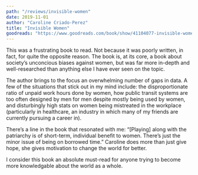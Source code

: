 ```yaml
---
path: "/reviews/invisible-women"
date: 2019-11-01
author: "Caroline Criado-Perez"
title: "Invisible Women"
goodreads: "https://www.goodreads.com/book/show/41104077-invisible-women"
---
```


This was a frustrating book to read. Not because it was poorly written, in fact, for quite the opposite reason. The book is, at its core, a book about society’s unconcious biases against women, but was far more in-depth and well-researched than anything else I have ever seen on the topic.

The author brings to the focus an overwhelming number of gaps in data. A few of the situations that stick out in my mind include: the disproportionate ratio of unpaid work hours done by women, how public transit systems are too often designed by men for men despite mostly being used by women, and disturbingly high stats on women being mistreated in the workplace (particularly in healthcare, an industry in which many of my friends are currently pursuing a career in).

There’s a line in the book that resonated with me: “[Playing] along with the patriarchy is of short-term, individual benefit to women. There’s just the minor issue of being on borrowed time.” Caroline does more than just give hope, she gives motivation to change the world for better.

I consider this book an absolute must-read for anyone trying to become more knowledgable about the world as a whole.
